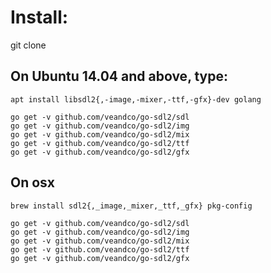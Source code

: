 # Install:

git clone

## On Ubuntu 14.04 and above, type:
`apt install libsdl2{,-image,-mixer,-ttf,-gfx}-dev golang`

```
go get -v github.com/veandco/go-sdl2/sdl
go get -v github.com/veandco/go-sdl2/img
go get -v github.com/veandco/go-sdl2/mix
go get -v github.com/veandco/go-sdl2/ttf
go get -v github.com/veandco/go-sdl2/gfx
```
## On osx

`brew install sdl2{,_image,_mixer,_ttf,_gfx} pkg-config`

```
go get -v github.com/veandco/go-sdl2/sdl
go get -v github.com/veandco/go-sdl2/img
go get -v github.com/veandco/go-sdl2/mix
go get -v github.com/veandco/go-sdl2/ttf
go get -v github.com/veandco/go-sdl2/gfx
```